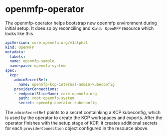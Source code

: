 # openmfp-operator

The openmfp-operator helps bootstrap new openmfp environment during initial setup. It does so by reconciling and `Kind: OpenMFP` resource which looks like this

```yaml
apiVersion: core.openmfp.org/v1alpha1
kind: OpenMFP
metadata:
  labels:
  name: openmfp-sample
  namespace: openmfp-system
spec:
  kcp:
    adminSecretRef:
      name: openmfp-kcp-internal-admin-kubeconfig
    providerConnections:
    - endpointSliceName: core.openmfp.org
      path: root:openmfp-system
      secret: openmfp-operator-kubeconfig
```

The `adminSecretRef` points to a secret containking a KCP kubeconfig, which is used by the operator to create the KCP workspaces and exports. After the operator finishes with the setup stage of KCP, it creates additional secrets for each `providerConnection` object configured in the resource above.